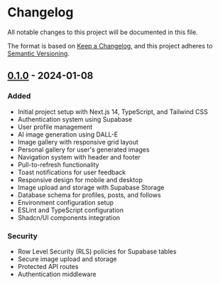 # Changelog

All notable changes to this project will be documented in this file.

The format is based on [Keep a Changelog](https://keepachangelog.com/en/1.0.0/),
and this project adheres to [Semantic Versioning](https://semver.org/spec/v2.0.0.html).

## [0.1.0] - 2024-01-08

### Added
- Initial project setup with Next.js 14, TypeScript, and Tailwind CSS
- Authentication system using Supabase
- User profile management
- AI image generation using DALL-E
- Image gallery with responsive grid layout
- Personal gallery for user's generated images
- Navigation system with header and footer
- Pull-to-refresh functionality
- Toast notifications for user feedback
- Responsive design for mobile and desktop
- Image upload and storage with Supabase Storage
- Database schema for profiles, posts, and follows
- Environment configuration setup
- ESLint and TypeScript configuration
- Shadcn/UI components integration

### Security
- Row Level Security (RLS) policies for Supabase tables
- Secure image upload and storage
- Protected API routes
- Authentication middleware

[0.1.0]: https://github.com/while-basic/ai-social-network/releases/tag/v0.1.0 
